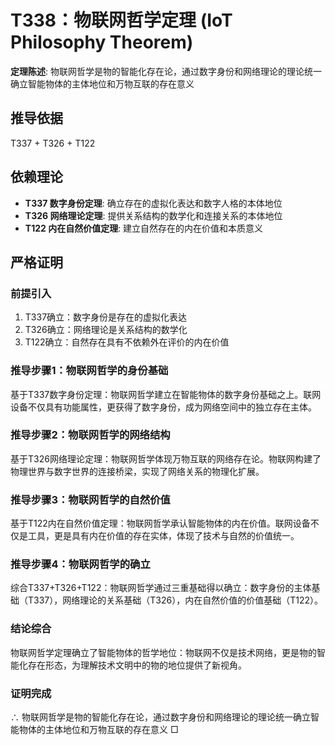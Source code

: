 # T338：物联网哲学定理 (IoT Philosophy Theorem)

**定理陈述**: 物联网哲学是物的智能化存在论，通过数字身份和网络理论的理论统一确立智能物体的主体地位和万物互联的存在意义

## 推导依据
T337 + T326 + T122

## 依赖理论
- **T337 数字身份定理**: 确立存在的虚拟化表达和数字人格的本体地位
- **T326 网络理论定理**: 提供关系结构的数学化和连接关系的本体地位
- **T122 内在自然价值定理**: 建立自然存在的内在价值和本质意义

## 严格证明

### 前提引入
1. T337确立：数字身份是存在的虚拟化表达
2. T326确立：网络理论是关系结构的数学化
3. T122确立：自然存在具有不依赖外在评价的内在价值

### 推导步骤1：物联网哲学的身份基础
基于T337数字身份定理：物联网哲学建立在智能物体的数字身份基础之上。联网设备不仅具有功能属性，更获得了数字身份，成为网络空间中的独立存在主体。

### 推导步骤2：物联网哲学的网络结构
基于T326网络理论定理：物联网哲学体现万物互联的网络存在论。物联网构建了物理世界与数字世界的连接桥梁，实现了网络关系的物理化扩展。

### 推导步骤3：物联网哲学的自然价值
基于T122内在自然价值定理：物联网哲学承认智能物体的内在价值。联网设备不仅是工具，更是具有内在价值的存在实体，体现了技术与自然的价值统一。

### 推导步骤4：物联网哲学的确立
综合T337+T326+T122：物联网哲学通过三重基础得以确立：数字身份的主体基础（T337），网络理论的关系基础（T326），内在自然价值的价值基础（T122）。

### 结论综合
物联网哲学定理确立了智能物体的哲学地位：物联网不仅是技术网络，更是物的智能化存在形态，为理解技术文明中的物的地位提供了新视角。

### 证明完成
∴ 物联网哲学是物的智能化存在论，通过数字身份和网络理论的理论统一确立智能物体的主体地位和万物互联的存在意义 □